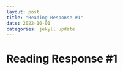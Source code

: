 ```yaml
---
layout: post
title: "Reading Response #1"
date: 2022-10-01
categories: jekyll update
---
```

# Reading Response #1